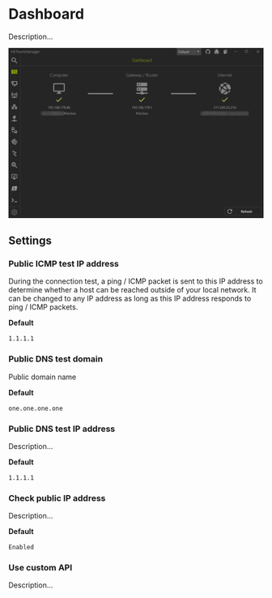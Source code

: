 # Dashboard
Description...

![Dashboard](Dashboard.png)

## Settings

### Public ICMP test IP address
During the connection test, a ping / ICMP packet is sent to this IP address to determine whether a host can be reached outside of your local network. It can be changed to any IP address as long as this IP address responds to ping / ICMP packets.

**Default**
```
1.1.1.1
```

### Public DNS test domain
Public domain name

**Default**
```
one.one.one.one
```

### Public DNS test IP address
Description...

**Default**
```
1.1.1.1
```

### Check public IP address
Description...

**Default**
```
Enabled
```

### Use custom API
Description...
